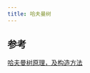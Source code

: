 ```yaml
---
title: 哈夫曼树
---
```


## 参考

[哈夫曼树原理，及构造方法](https://blog.csdn.net/qq_29519041/article/details/81428934)